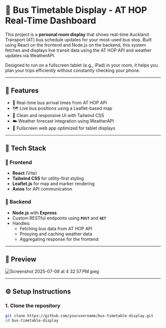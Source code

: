 # 🚌 Bus Timetable Display - AT HOP Real-Time Dashboard

This project is a **personal room display** that shows real-time Auckland Transport (AT) bus schedule updates for your most-used bus stop. Built using React on the frontend and Node.js on the backend, this system fetches and displays live transit data using the AT HOP API and weather updates via WeatherAPI.

Designed to run on a fullscreen tablet (e.g., iPad) in your room, it helps you plan your trips efficiently without constantly checking your phone.

---

## 🌟 Features

- 🔁 Real-time bus arrival times from AT HOP API
- 🗺️ Live bus positions using a Leaflet-based map
- 🎨 Clean and responsive UI with Tailwind CSS
- ☁️ Weather forecast integration using WeatherAPI
- 📱 Fullscreen web app optimized for tablet displays

---

## 🧰 Tech Stack

### 🔷 Frontend
- **React** (Vite)
- **Tailwind CSS** for utility-first styling
- **Leaflet.js** for map and marker rendering
- **Axios** for API communication

### 🔶 Backend
- **Node.js** with **Express**
- Custom RESTful endpoints using **`POST`** and **`GET`**
- Handles:
  - Fetching bus data from AT HOP API
  - Proxying and caching weather data
  - Aggregating response for the frontend

---

## 📸 Preview

![Screenshot 2025-07-08 at 4 32 57 PM jpeg](https://github.com/user-attachments/assets/dfbfe99b-0e14-49a5-93a2-d09a2b3d9477)

---

## ⚙️ Setup Instructions

### 1. Clone the repository

```bash
git clone https://github.com/yourusername/bus-timetable-display.git
cd bus-timetable-display
